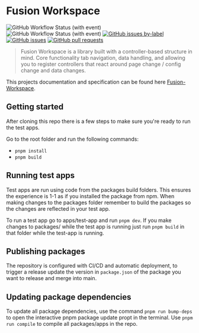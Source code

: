 # Fusion Workspace

![GitHub Workflow Status (with event)](https://img.shields.io/github/actions/workflow/status/equinor/fusion-workspace/ci.yml)
![GitHub Workflow Status (with event)](https://img.shields.io/github/actions/workflow/status/equinor/fusion-workspace/publish.yml?logo=npm&label=Deployment)
[![GitHub issues by-label](https://img.shields.io/github/issues/equinor/fusion-workspace/bug?label=%F0%9F%90%9B%20bug%20issues&color=red)](https://github.com/equinor/fusion-workspace/issues?q=is%3Aissue+is%3Aopen+label%3Abug)
[![GitHub issues](https://img.shields.io/github/issues/equinor/fusion-workspace)](https://github.com/equinor/fusion-workspace/issues)
[![GitHub pull requests](https://img.shields.io/github/issues-pr-raw/equinor/fusion-workspace)](https://github.com/equinor/fusion-workspace/pulls)

> Fusion Workspace is a library built with a controller-based structure in mind. Core functionality tab navigation, data handling, and allowing you to register controllers that react around page change / config change and data changes.

This projects documentation and specification can be found here [Fusion-Workspace](https://equinor.github.io/fusion-workspace/).

## Getting started

After cloning this repo there is a few steps to make sure you're ready to run the test apps.

Go to the root folder and run the following commands:

- `pnpm install`
- `pnpm build`

## Running test apps

Test apps are run using code from the packages build folders. This ensures the experience is 1-1 as if you installed the package from npm. When making changes to the packages folder remember to build the packages so the changes are reflected in your test app.

To run a test app go to apps/test-app and run `pnpm dev`. If you make changes to packages/ while the test app is running just run `pnpm build` in that folder while the test-app is running.

## Publishing packages

The repository is configured with CI/CD and automatic deployment, to trigger a release update the version in `package.json` of the package you want to release and merge into main.

## Updating package dependencies

To update all package dependencies, use the command `pnpm run bump-deps` to open the interactive pnpm package update propt in the terminal. Use `pnpm run compile` to compile all packages/apps in the repo.
